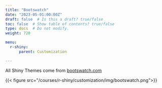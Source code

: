 ```yaml
---
title: "Bootswatch"
date: "2023-05-01:00:00Z"
draft: false  # Is this a draft? true/false
toc: false  # Show table of contents? true/false
type: docs  # Do not modify.
weight: 720

menu:
  r-shiny:
      parent: Customization

---
```


All Shiny Themes come from [bootswatch.com](https://bootswatch.com)

{{< figure src="/courses/r-shiny/customization/img/bootswatch.png">}}
